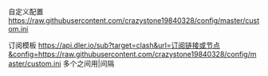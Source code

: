 自定义配置
https://raw.githubusercontent.com/crazystone19840328/config/master/custom.ini

订阅模板
https://api.dler.io/sub?target=clash&url=订阅链接或节点&config=https://raw.githubusercontent.com/crazystone19840328/config/master/custom.ini
多个之间用|间隔
